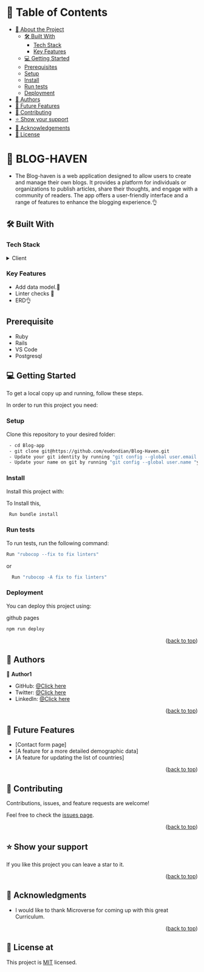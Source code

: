 <a name="readme-top"></a>


# 📗 Table of Contents

- [📖 About the Project](#about-project)
  - [🛠 Built With](#built-with)
    - [Tech Stack](#tech-stack)
    - [Key Features](#key-features)
  - [💻 Getting Started](#getting-started)
  - [Prerequisites](#prerequisites)
  - [Setup](#setup)
  - [Install](#install)
  - [Run tests](#run-tests)
  - [Deployment](#deployment)
- [👥 Authors](#authors)
- [🔭 Future Features](#future-features)
- [🤝 Contributing](#contributing)
- [⭐️ Show your support](#support)
- [🙏 Acknowledgements](#acknowledgements)
- [📝 License](#license)

<!-- PROJECT DESCRIPTION -->

# 📖 BLOG-HAVEN <a name="about-project"></a>

- The Blog-haven is a web application designed to allow users to create and manage their own blogs. It provides a platform for individuals or organizations to publish articles, share their thoughts, and engage with a community of readers. The app offers a user-friendly interface and a range of features to enhance the blogging experience.👌


## 🛠️ Built With <a name="built-with"></a>


### Tech Stack <a name="tech-stack"></a>

<details>
  <summary>Client</summary>
  <ul>
    <li>Ruby on Rails</a></li>
    <li>VS Code</a></li>
    <li>Postgresql</a></li>
  </ul>
</details>
    

<!-- Features -->

### Key Features <a name="key-features"></a>

- Add data model.🚀
- Linter checks 💯
- ERD👌
  

##  Prerequisite <a name="getting-started"></a>
  <ul>
    <li>Ruby</a></li>
     <li>Rails</a></li>
    <li>VS Code</a></li>
    <li>Postgresql</a></li>

  </ul>

<!-- GETTING STARTED -->

## 💻 Getting Started <a name="getting-started"></a>

To get a local copy up and running, follow these steps.



In order to run this project you need:

<!--
The current version of node
To have Git installed on your local machine
Node Package Manager (npm)
An editor as Visual Studion Code:

```sh
 gem install bundler
```
 -->

### Setup

Clone this repository to your desired folder:

```sh
 - cd Blog-app
 - git clone git@https://github.com/eudondian/Blog-Haven.git
 - Update your git identity by running "git config --global user.email "your email.com""
 - Update your name on git by running "git config --global user.name "your name""

```


### Install

Install this project with:

To Install this, 

```sh
 Run bundle install

```


<!--
Example command:

```sh
  rails server
```
--->

### Run tests

To run tests, run the following command:


  ```sh
  Run "rubocop --fix to fix linters"

```
or

```sh
  Run "rubocop -A fix to fix linters"

```

### Deployment

You can deploy this project using:

github pages

```sh
npm run deploy

```

<p align="right">(<a href="#readme-top">back to top</a>)</p>

<!-- AUTHORS -->

## 👥 Authors <a name="authors"></a>


👤 **Author1**

- GitHub: [@Click here](https://github.com/eudondian)
- Twitter: [@Click here](https://twitter.com/EUdondian)
- LinkedIn: [@Click here](https://www.linkedin.com/in/esther-udondian/)

<p align="right">(<a href="#readme-top">back to top</a>)</p>


<!-- FUTURE FEATURES -->

## 🔭 Future Features <a name="future-features"></a>

 - [Contact form page]
 - [A feature for a more detailed demographic data]
 - [A feature for updating the list of countries]



<p align="right">(<a href="#readme-top">back to top</a>)</p>

<!-- CONTRIBUTING -->

## 🤝 Contributing <a name="contributing"></a>

Contributions, issues, and feature requests are welcome!

Feel free to check the [issues page](https://github.com/eudondian/Blog-Haven/issues).

<p align="right">(<a href="#readme-top">back to top</a>)</p>

<!-- SUPPORT -->

## ⭐ Show your support <a name="support"></a>

If you like this project you can leave a star to it.

<p align="right">(<a href="#readme-top">back to top</a>)</p>

<!-- ACKNOWLEDGEMENTS -->

## 🙏 Acknowledgments <a name="acknowledgements"></a>

- I would like to thank Microverse for coming up with this great Curriculum.


<p align="right">(<a href="#readme-top">back to top</a>)</p>

<!-- LICENSE -->

## 📝 License <a name="license"></a>at
  
This project is [MIT](https://github.com/eudondian/Vet-clinic/blob/Animal_Database/MIT.md) licensed.
